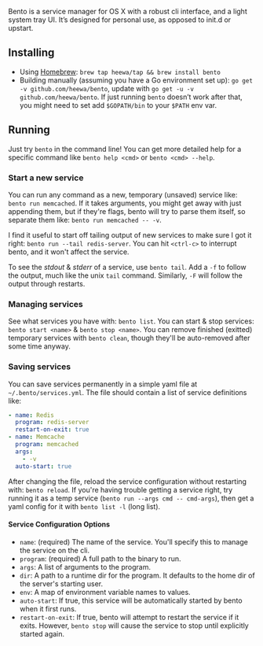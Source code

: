 Bento is a service manager for OS X with a robust cli interface, and a light system tray UI. It’s designed for personal use, as opposed to init.d or upstart.

## Installing

* Using [Homebrew](http://brew.sh/): `brew tap heewa/tap && brew install bento`
* Building manually (assuming you have a Go environment set up): `go get -v github.com/heewa/bento`, update with `go get -u -v github.com/heewa/bento`. If just running `bento` doesn’t work after that, you might need to set add `$GOPATH/bin` to your `$PATH` env var.

## Running

Just try `bento` in the command line! You can get more detailed help for a specific command like `bento help <cmd>` or `bento <cmd> --help`.

### Start a new service

You can run any command as a new, temporary (unsaved) service like: `bento run memcached`. If it takes arguments, you might get away with just appending them, but if they're flags, bento will try to parse them itself, so separate them like: `bento run memcached -- -v`.

I find it useful to start off tailing output of new services to make sure I got it right: `bento run --tail redis-server`. You can hit `<ctrl-c>` to interrupt bento, and it won't affect the service.

To see the _stdout_ & _stderr_ of a service, use `bento tail`. Add a `-f` to follow the output, much like the unix `tail` command. Similarly, `-F` will follow the output through restarts.

### Managing services

See what services you have with: `bento list`. You can start & stop services: `bento start <name>` & `bento stop <name>`. You can remove finished (exitted) temporary services with `bento clean`, though they'll be auto-removed after some time anyway.

### Saving services

You can save services permanently in a simple yaml file at `~/.bento/services.yml`. The file should contain a list of service definitions like:

```yaml
- name: Redis
  program: redis-server
  restart-on-exit: true
- name: Memcache
  program: memcached
  args:
    - -v
  auto-start: true
```

After changing the file, reload the service configuration without restarting with: `bento reload`. If you're having trouble getting a service right, try running it as a temp service (`bento run --args cmd -- cmd-args`), then get a yaml config for it with `bento list -l` (long list).

#### Service Configuration Options

* `name`: (required) The name of the service. You'll specify this to manage the service on the cli.
* `program`: (required) A full path to the binary to run.
* `args`: A list of arguments to the program.
* `dir`: A path to a runtime dir for the program. It defaults to the home dir of the server's starting user.
* `env`: A map of environment variable names to values.
* `auto-start`: If true, this service will be automatically started by bento when it first runs.
* `restart-on-exit`: If true, bento will attempt to restart the service if it exits. However, `bento stop` will cause the service to stop until explicitly started again.
